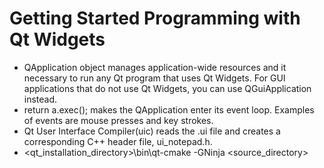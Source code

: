 # Getting Started Programming with Qt Widgets
- QApplication object manages application-wide resources and it necessary to run any Qt program that uses Qt Widgets.
For GUI applications that do not use Qt Widgets, you can use QGuiApplication instead.
- return a.exec(); makes the QApplication enter its event loop.
Examples of events are mouse presses and key strokes.
- Qt User Interface Compiler(uic)
reads the .ui file and creates a corresponding C++ header file, ui_notepad.h.
- <qt_installation_directory>\bin\qt-cmake -GNinja <source_directory>